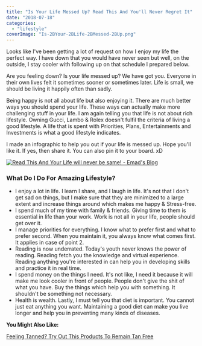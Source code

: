 ```yaml
---
title: "Is Your Life Messed Up? Read This And You'll Never Regret It"
date: "2018-07-18"
categories: 
  - "lifestyle"
coverImage: "Is-2BYour-2BLife-2BMessed-2BUp.png"
---
```


Looks like I've been getting a lot of request on how I enjoy my life the perfect way. I have down that you would have never seen but well, on the outside, I stay cooler with following up on that schedule I prepared below.  
  
Are you feeling down? Is your life messed up? We have got you. Everyone in their own lives felt it sometimes sooner or sometimes later. Life is small, we should be living it happily often than sadly.  
  
Being happy is not all about life but also enjoying it. There are much better ways you should spend your life. These ways can actually make more challenging stuff in your life. I am again telling you that life is not about rich lifestyle. Owning Gucci, Lambo & Rolex doesn't fulfil the criteria of living a good lifestyle. A life that is spent with Priorities, Plans, Entertainments and Investments is what a good lifestyle indicates.   
  
I made an infographic to help you out if your life is messed up. Hope you'll like it. If yes, then share it. You can also pin it to your board. xD  
  

[![Read This And Your Life will never be same! - Emad's Blog](posts/2018/07/images/Is-2BYour-2BLife-2BMessed-2BUp-120x300.png)](https://sastaeinstein.com/wp-content/uploads/2018/07/Is-2BYour-2BLife-2BMessed-2BUp.png)

  
  

### What Do I Do For Amazing Lifestyle?

- I enjoy a lot in life. I learn I share, and I laugh in life. It's not that I don't get sad on things, but I make sure that they are minimized to a large extent and increase things around which makes me happy & Stress-free.
- I spend much of my time with family & friends. Giving time to them is essential in life than your work. Work is not all in your life, people should get over it.
- I manage priorities for everything. I know what to prefer first and what to prefer second. When you maintain it, you always know what comes first. It applies in case of point 2.
- Reading is now underrated. Today's youth never knows the power of reading. Reading fetch you the knowledge and virtual experience. Reading anything you're interested in can help you in developing skills and practice it in real time.
- I spend money on the things I need. It's not like, I need it because it will make me look cooler in front of people. People don't give the shit of what you have. Buy the things which help you with something. It shouldn't be something not necessary.
- Health is wealth. Lastly, I must tell you that diet is important. You cannot just eat anything you want. Maintaining a good diet can make you live longer and help you in preventing many kinds of diseases. 

**You Might Also Like:**

[Feeling Tanned? Try Out This Products To Remain Tan Free](https://sastaeinstein.com/2019/03/protect-from-getting-tanned.html)
